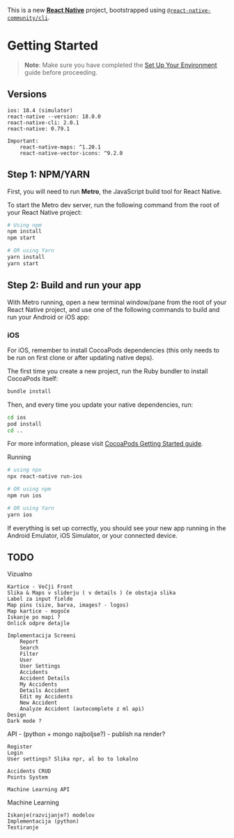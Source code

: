 This is a new [**React Native**](https://reactnative.dev) project, bootstrapped using [`@react-native-community/cli`](https://github.com/react-native-community/cli).

# Getting Started

> **Note**: Make sure you have completed the [Set Up Your Environment](https://reactnative.dev/docs/set-up-your-environment) guide before proceeding.
## Versions
```
ios: 18.4 (simulator)
react-native --version: 18.0.0
react-native-cli: 2.0.1
react-native: 0.79.1

Important:
    react-native-maps: ^1.20.1
    react-native-vector-icons: ^9.2.0
```
## Step 1: NPM/YARN

First, you will need to run **Metro**, the JavaScript build tool for React Native.

To start the Metro dev server, run the following command from the root of your React Native project:

```sh
# Using npm
npm install
npm start

# OR using Yarn
yarn install
yarn start
```

## Step 2: Build and run your app

With Metro running, open a new terminal window/pane from the root of your React Native project, and use one of the following commands to build and run your Android or iOS app:


### iOS

For iOS, remember to install CocoaPods dependencies (this only needs to be run on first clone or after updating native deps).

The first time you create a new project, run the Ruby bundler to install CocoaPods itself:

```sh
bundle install
```

Then, and every time you update your native dependencies, run:
```sh
cd ios
pod install 
cd ..
```


For more information, please visit [CocoaPods Getting Started guide](https://guides.cocoapods.org/using/getting-started.html).



Running
```sh
# using npx
npx react-native run-ios

# OR using npm
npm run ios

# OR using Yarn
yarn ios
```

If everything is set up correctly, you should see your new app running in the Android Emulator, iOS Simulator, or your connected device.


## TODO
Vizualno
```
Kartice - Večji Front
Slika & Maps v sliderju ( v details ) če obstaja slika
Label za input fielde
Map pins (size, barva, images? - logos)
Map kartice - mogoče
Iskanje po mapi ?
Onlick odpre detajle 

Implementacija Screeni
    Report
    Search
    Filter
    User 
    User Settings
    Accidents
    Accident Details
    My Accidents
    Details Accident
    Edit my Accidents
    New Accident
    Analyze Accident (autocomplete z ml api)
Design 
Dark mode ? 
```
 
API  - (python + mongo najboljse?) - publish na render? 
```
Register
Login
User settings? Slika npr, al bo to lokalno

Accidents CRUD
Points System

Machine Learning API
```

Machine Learning
```
Iskanje(razvijanje?) modelov
Implementacija (python)
Testiranje
```

